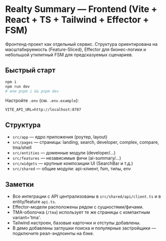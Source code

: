 
# Realty Summary — Frontend (Vite + React + TS + Tailwind + Effector + FSM)

Фронтенд-проект как отдельный сервис. Структура ориентирована на масштабируемость (Feature-Sliced), Effector для бизнес-логики и небольшой утилитный FSM для предсказуемых сценариев.

## Быстрый старт
```bash
npm i
npm run dev
# или pnpm i && pnpm dev
```

Настройте `.env` (см. `.env.example`):
```env
VITE_API_URL=http://localhost:8787
```

## Структура
- `src/app` — ядро приложения (роутер, layout)
- `src/pages` — страницы: landing, search, developer, complex, compare, tma/shell
- `src/entities` — доменные модули (developer/...)
- `src/features` — независимые фичи (ai-summary/...)
- `src/widgets` — крупные композиции UI (SearchBar и т.д.)
- `src/shared` — общие модули: api-клиент, fsm, типы, env

## Заметки
- Все интеграции с API централизованы в `src/shared/api/client.ts` и в entity/feature `api.ts`.
- Effector-модели расположены рядом с сущностями/фичами.
- TMA-оболочка (`/tma`) использует те же страницы с компактным variant='tma'.
- Tailwind настроен, базовые карточки и отступы добавлены.
- В демо добавлены заглушки поиска и популярные застройщики — подключите реал-эндпоинты на бэке.
